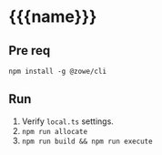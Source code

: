 # {{{name}}}

## Pre req

`npm install -g @zowe/cli`

## Run

1. Verify `local.ts` settings.
2. `npm run allocate`
3. `npm run build && npm run execute`
